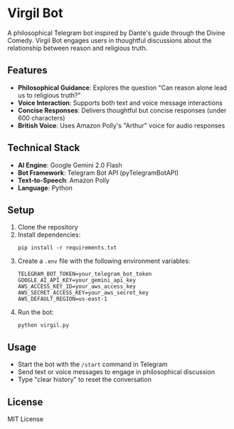 # Virgil Bot

A philosophical Telegram bot inspired by Dante's guide through the Divine Comedy. Virgil Bot engages users in thoughtful discussions about the relationship between reason and religious truth.

## Features

- **Philosophical Guidance**: Explores the question "Can reason alone lead us to religious truth?"
- **Voice Interaction**: Supports both text and voice message interactions
- **Concise Responses**: Delivers thoughtful but concise responses (under 600 characters)
- **British Voice**: Uses Amazon Polly's "Arthur" voice for audio responses

## Technical Stack

- **AI Engine**: Google Gemini 2.0 Flash
- **Bot Framework**: Telegram Bot API (pyTelegramBotAPI)
- **Text-to-Speech**: Amazon Polly
- **Language**: Python

## Setup

1. Clone the repository
2. Install dependencies:
   ```
   pip install -r requirements.txt
   ```
3. Create a `.env` file with the following environment variables:
   ```
   TELEGRAM_BOT_TOKEN=your_telegram_bot_token
   GOOGLE_AI_API_KEY=your_gemini_api_key
   AWS_ACCESS_KEY_ID=your_aws_access_key
   AWS_SECRET_ACCESS_KEY=your_aws_secret_key
   AWS_DEFAULT_REGION=us-east-1
   ```
4. Run the bot:
   ```
   python virgil.py
   ```

## Usage

- Start the bot with the `/start` command in Telegram
- Send text or voice messages to engage in philosophical discussion
- Type "clear history" to reset the conversation

## License

MIT License
